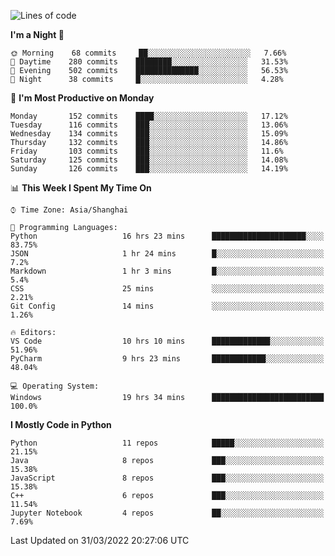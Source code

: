 <!--START_SECTION:waka-->
![Lines of code](https://img.shields.io/badge/From%20Hello%20World%20I%27ve%20Written-12%20Million%20lines%20of%20code-blue)

**I'm a Night 🦉** 

```text
🌞 Morning    68 commits     ██░░░░░░░░░░░░░░░░░░░░░░░   7.66% 
🌆 Daytime    280 commits    ████████░░░░░░░░░░░░░░░░░   31.53% 
🌃 Evening    502 commits    ██████████████░░░░░░░░░░░   56.53% 
🌙 Night      38 commits     █░░░░░░░░░░░░░░░░░░░░░░░░   4.28%

```
📅 **I'm Most Productive on Monday** 

```text
Monday       152 commits    ████░░░░░░░░░░░░░░░░░░░░░   17.12% 
Tuesday      116 commits    ███░░░░░░░░░░░░░░░░░░░░░░   13.06% 
Wednesday    134 commits    ███░░░░░░░░░░░░░░░░░░░░░░   15.09% 
Thursday     132 commits    ███░░░░░░░░░░░░░░░░░░░░░░   14.86% 
Friday       103 commits    ███░░░░░░░░░░░░░░░░░░░░░░   11.6% 
Saturday     125 commits    ███░░░░░░░░░░░░░░░░░░░░░░   14.08% 
Sunday       126 commits    ███░░░░░░░░░░░░░░░░░░░░░░   14.19%

```


📊 **This Week I Spent My Time On** 

```text
⌚︎ Time Zone: Asia/Shanghai

💬 Programming Languages: 
Python                   16 hrs 23 mins      █████████████████████░░░░   83.75% 
JSON                     1 hr 24 mins        █░░░░░░░░░░░░░░░░░░░░░░░░   7.2% 
Markdown                 1 hr 3 mins         █░░░░░░░░░░░░░░░░░░░░░░░░   5.4% 
CSS                      25 mins             ░░░░░░░░░░░░░░░░░░░░░░░░░   2.21% 
Git Config               14 mins             ░░░░░░░░░░░░░░░░░░░░░░░░░   1.26%

🔥 Editors: 
VS Code                  10 hrs 10 mins      █████████████░░░░░░░░░░░░   51.96% 
PyCharm                  9 hrs 23 mins       ████████████░░░░░░░░░░░░░   48.04%

💻 Operating System: 
Windows                  19 hrs 34 mins      █████████████████████████   100.0%

```

**I Mostly Code in Python** 

```text
Python                   11 repos            █████░░░░░░░░░░░░░░░░░░░░   21.15% 
Java                     8 repos             ███░░░░░░░░░░░░░░░░░░░░░░   15.38% 
JavaScript               8 repos             ███░░░░░░░░░░░░░░░░░░░░░░   15.38% 
C++                      6 repos             ███░░░░░░░░░░░░░░░░░░░░░░   11.54% 
Jupyter Notebook         4 repos             ██░░░░░░░░░░░░░░░░░░░░░░░   7.69%

```



 Last Updated on 31/03/2022 20:27:06 UTC
<!--END_SECTION:waka-->　　
